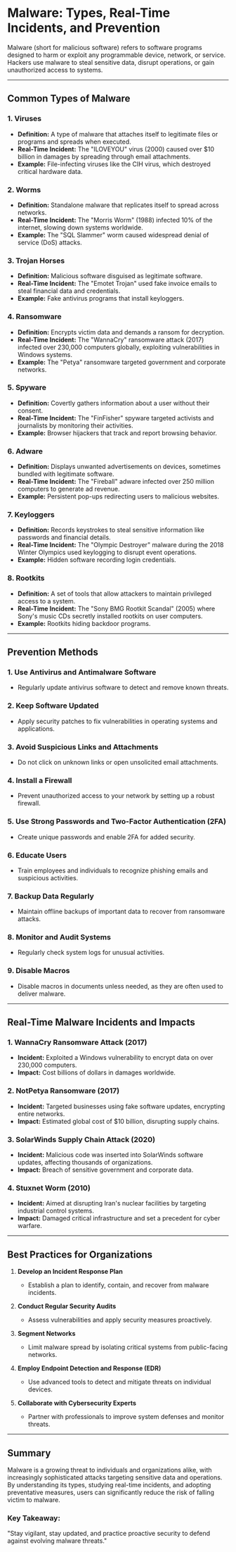 # **Malware: Types, Real-Time Incidents, and Prevention**

Malware (short for malicious software) refers to software programs designed to harm or exploit any programmable device, network, or service. Hackers use malware to steal sensitive data, disrupt operations, or gain unauthorized access to systems.

---

## **Common Types of Malware**

### 1. **Viruses**
- **Definition:** A type of malware that attaches itself to legitimate files or programs and spreads when executed.  
- **Real-Time Incident:** The "ILOVEYOU" virus (2000) caused over $10 billion in damages by spreading through email attachments.  
- **Example:** File-infecting viruses like the CIH virus, which destroyed critical hardware data.  

### 2. **Worms**
- **Definition:** Standalone malware that replicates itself to spread across networks.  
- **Real-Time Incident:** The "Morris Worm" (1988) infected 10% of the internet, slowing down systems worldwide.  
- **Example:** The "SQL Slammer" worm caused widespread denial of service (DoS) attacks.  

### 3. **Trojan Horses**
- **Definition:** Malicious software disguised as legitimate software.  
- **Real-Time Incident:** The "Emotet Trojan" used fake invoice emails to steal financial data and credentials.  
- **Example:** Fake antivirus programs that install keyloggers.  

### 4. **Ransomware**
- **Definition:** Encrypts victim data and demands a ransom for decryption.  
- **Real-Time Incident:** The "WannaCry" ransomware attack (2017) infected over 230,000 computers globally, exploiting vulnerabilities in Windows systems.  
- **Example:** The "Petya" ransomware targeted government and corporate networks.  

### 5. **Spyware**
- **Definition:** Covertly gathers information about a user without their consent.  
- **Real-Time Incident:** The "FinFisher" spyware targeted activists and journalists by monitoring their activities.  
- **Example:** Browser hijackers that track and report browsing behavior.  

### 6. **Adware**
- **Definition:** Displays unwanted advertisements on devices, sometimes bundled with legitimate software.  
- **Real-Time Incident:** The "Fireball" adware infected over 250 million computers to generate ad revenue.  
- **Example:** Persistent pop-ups redirecting users to malicious websites.  

### 7. **Keyloggers**
- **Definition:** Records keystrokes to steal sensitive information like passwords and financial details.  
- **Real-Time Incident:** The "Olympic Destroyer" malware during the 2018 Winter Olympics used keylogging to disrupt event operations.  
- **Example:** Hidden software recording login credentials.  

### 8. **Rootkits**
- **Definition:** A set of tools that allow attackers to maintain privileged access to a system.  
- **Real-Time Incident:** The "Sony BMG Rootkit Scandal" (2005) where Sony's music CDs secretly installed rootkits on user computers.  
- **Example:** Rootkits hiding backdoor programs.  

---

## **Prevention Methods**

### 1. **Use Antivirus and Antimalware Software**
- Regularly update antivirus software to detect and remove known threats.  

### 2. **Keep Software Updated**
- Apply security patches to fix vulnerabilities in operating systems and applications.  

### 3. **Avoid Suspicious Links and Attachments**
- Do not click on unknown links or open unsolicited email attachments.  

### 4. **Install a Firewall**
- Prevent unauthorized access to your network by setting up a robust firewall.  

### 5. **Use Strong Passwords and Two-Factor Authentication (2FA)**
- Create unique passwords and enable 2FA for added security.  

### 6. **Educate Users**
- Train employees and individuals to recognize phishing emails and suspicious activities.  

### 7. **Backup Data Regularly**
- Maintain offline backups of important data to recover from ransomware attacks.  

### 8. **Monitor and Audit Systems**
- Regularly check system logs for unusual activities.  

### 9. **Disable Macros**
- Disable macros in documents unless needed, as they are often used to deliver malware.  

---

## **Real-Time Malware Incidents and Impacts**

### 1. **WannaCry Ransomware Attack (2017)**
- **Incident:** Exploited a Windows vulnerability to encrypt data on over 230,000 computers.  
- **Impact:** Cost billions of dollars in damages worldwide.  

### 2. **NotPetya Ransomware (2017)**
- **Incident:** Targeted businesses using fake software updates, encrypting entire networks.  
- **Impact:** Estimated global cost of $10 billion, disrupting supply chains.  

### 3. **SolarWinds Supply Chain Attack (2020)**
- **Incident:** Malicious code was inserted into SolarWinds software updates, affecting thousands of organizations.  
- **Impact:** Breach of sensitive government and corporate data.  

### 4. **Stuxnet Worm (2010)**
- **Incident:** Aimed at disrupting Iran's nuclear facilities by targeting industrial control systems.  
- **Impact:** Damaged critical infrastructure and set a precedent for cyber warfare.  

---

## **Best Practices for Organizations**

1. **Develop an Incident Response Plan**
   - Establish a plan to identify, contain, and recover from malware incidents.  

2. **Conduct Regular Security Audits**
   - Assess vulnerabilities and apply security measures proactively.  

3. **Segment Networks**
   - Limit malware spread by isolating critical systems from public-facing networks.  

4. **Employ Endpoint Detection and Response (EDR)**
   - Use advanced tools to detect and mitigate threats on individual devices.  

5. **Collaborate with Cybersecurity Experts**
   - Partner with professionals to improve system defenses and monitor threats.  

---

## **Summary**
Malware is a growing threat to individuals and organizations alike, with increasingly sophisticated attacks targeting sensitive data and operations. By understanding its types, studying real-time incidents, and adopting preventative measures, users can significantly reduce the risk of falling victim to malware.

### **Key Takeaway:**  
"Stay vigilant, stay updated, and practice proactive security to defend against evolving malware threats."  
